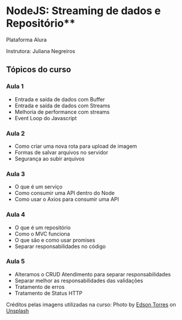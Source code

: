 # NodeJS: Streaming de dados e Repositório**

Plataforma Alura

Instrutora: Juliana Negreiros

## Tópicos do curso

### Aula 1

- Entrada e saída de dados com Buffer
- Entrada e saída de dados com Streams
- Melhoria de performance com streams
- Event Loop do Javascript
### Aula 2

- Como criar uma nova rota para upload de imagem
- Formas de salvar arquivos no servidor
- Segurança ao subir arquivos
### Aula 3

- O que é um serviço
- Como consumir uma API dentro do Node
- Como usar o Axios para consumir uma API
### Aula 4

- O que é um repositório
- Como o MVC funciona
- O que são e como usar promises
- Separar responsabilidades no código
### Aula 5

- Alteramos o CRUD Atendimento para separar responsabilidades
- Separar melhor as responsabilidades das validações
- Tratamento de erros
- Tratamento de Status HTTP




Créditos pelas imagens utilizadas na curso:
Photo by <a href="https://unsplash.com/@edsonfotopet?utm_source=unsplash&utm_medium=referral&utm_content=creditCopyText">Edson Torres</a> on <a href="https://unsplash.com/s/photos/cachorro?utm_source=unsplash&utm_medium=referral&utm_content=creditCopyText">Unsplash</a>
  